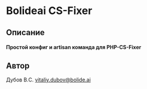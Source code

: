 # Bolideai CS-Fixer

## Описание
#### Простой конфиг и artisan команда для PHP-CS-Fixer

## Автор
Дубов В.C.
vitaliy.dubov@bolide.ai
